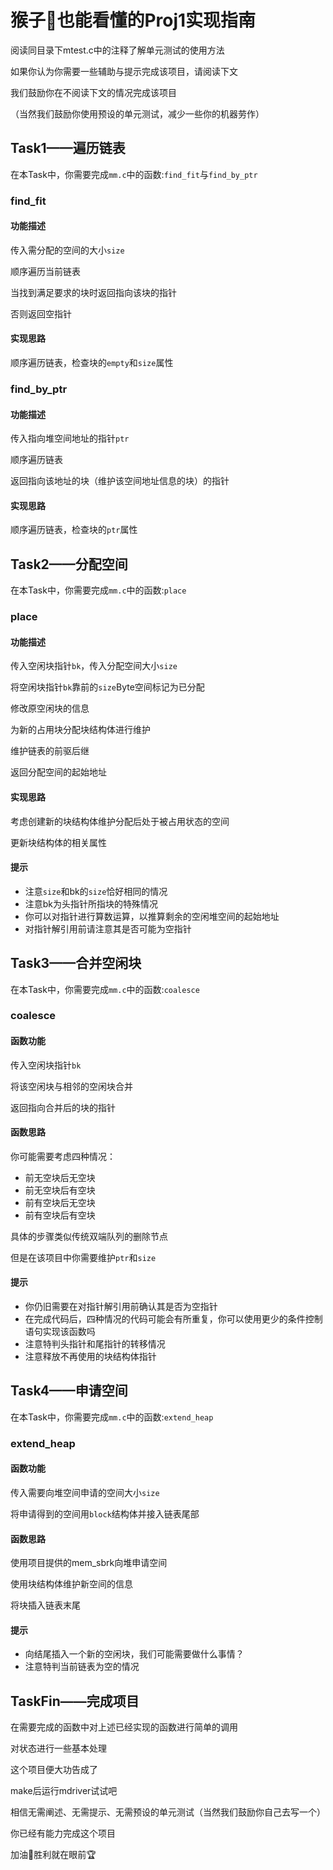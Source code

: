 # 猴子🐒也能看懂的Proj1实现指南

阅读同目录下mtest.c中的注释了解单元测试的使用方法

如果你认为你需要一些辅助与提示完成该项目，请阅读下文

我们鼓励你在不阅读下文的情况完成该项目

（当然我们鼓励你使用预设的单元测试，减少一些你的机器劳作）

## Task1——遍历链表

在本Task中，你需要完成`mm.c`中的函数:`find_fit`与`find_by_ptr`

### find_fit

#### 功能描述

传入需分配的空间的大小`size`

顺序遍历当前链表

当找到满足要求的块时返回指向该块的指针

否则返回空指针

#### 实现思路

顺序遍历链表，检查块的`empty`和`size`属性

### find_by_ptr

#### 功能描述

传入指向堆空间地址的指针`ptr`

顺序遍历链表

返回指向该地址的块（维护该空间地址信息的块）的指针

#### 实现思路

顺序遍历链表，检查块的`ptr`属性

## Task2——分配空间

在本Task中，你需要完成`mm.c`中的函数:`place`

### place

#### 功能描述

传入空闲块指针`bk`，传入分配空间大小`size`

将空闲块指针`bk`靠前的`size`Byte空间标记为已分配

修改原空闲块的信息

为新的占用块分配块结构体进行维护

维护链表的前驱后继

返回分配空间的起始地址

#### 实现思路

考虑创建新的块结构体维护分配后处于被占用状态的空间

更新块结构体的相关属性

#### 提示

- 注意`size`和bk的`size`恰好相同的情况
- 注意bk为头指针所指块的特殊情况
- 你可以对指针进行算数运算，以推算剩余的空闲堆空间的起始地址
- 对指针解引用前请注意其是否可能为空指针

## Task3——合并空闲块

在本Task中，你需要完成`mm.c`中的函数:`coalesce`

### coalesce

#### 函数功能

传入空闲块指针`bk`

将该空闲块与相邻的空闲块合并

返回指向合并后的块的指针

#### 函数思路

你可能需要考虑四种情况：

- 前无空块后无空块
- 前无空块后有空块
- 前有空块后无空块
- 前有空块后有空块

具体的步骤类似传统双端队列的删除节点

但是在该项目中你需要维护`ptr`和`size`

#### 提示

- 你仍旧需要在对指针解引用前确认其是否为空指针
- 在完成代码后，四种情况的代码可能会有所重复，你可以使用更少的条件控制语句实现该函数吗
- 注意特判头指针和尾指针的转移情况
- 注意释放不再使用的块结构体指针

## Task4——申请空间

在本Task中，你需要完成`mm.c`中的函数:`extend_heap`

### extend_heap

#### 函数功能

传入需要向堆空间申请的空间大小`size`

将申请得到的空间用`block`结构体并接入链表尾部

#### 函数思路

使用项目提供的mem_sbrk向堆申请空间

使用块结构体维护新空间的信息

将块插入链表末尾

#### 提示

- 向结尾插入一个新的空闲块，我们可能需要做什么事情？
- 注意特判当前链表为空的情况

## TaskFin——完成项目

在需要完成的函数中对上述已经实现的函数进行简单的调用

对状态进行一些基本处理

这个项目便大功告成了

make后运行mdriver试试吧

相信无需阐述、无需提示、无需预设的单元测试（当然我们鼓励你自己去写一个）

你已经有能力完成这个项目

加油💪胜利就在眼前🏆
